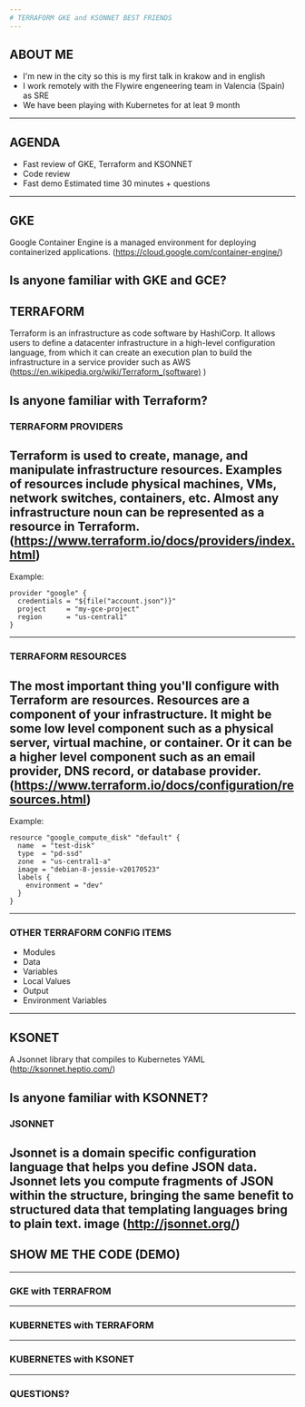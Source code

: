 ```yaml
---
# TERRAFORM GKE and KSONNET BEST FRIENDS
---
```

## ABOUT ME

* I'm new in the city so this is my first talk in krakow and in english
* I work remotely with the Flywire engeneering team in Valencia (Spain) as SRE 
* We have been playing with Kubernetes for at leat 9 month
---
## AGENDA

* Fast review of GKE, Terraform and KSONNET 
* Code review 
* Fast demo 
Estimated time 30 minutes + questions 
---
## GKE

Google Container Engine is a managed environment for deploying containerized applications. 
(https://cloud.google.com/container-engine/)

Is anyone familiar with GKE and GCE? 
---
## TERRAFORM

Terraform is an infrastructure as code software by HashiCorp. It allows users to define a datacenter infrastructure in a high-level configuration language, from which it can create an execution plan to build the infrastructure in a service provider such as AWS
(https://en.wikipedia.org/wiki/Terraform_(software) )

Is anyone familiar with Terraform? 
---
### TERRAFORM PROVIDERS

Terraform is used to create, manage, and manipulate infrastructure resources.
Examples of resources include physical machines, VMs, network switches, containers, etc. 
Almost any infrastructure noun can be represented as a resource in Terraform.
(https://www.terraform.io/docs/providers/index.html)
---
Example:

```hcl
provider "google" {
  credentials = "${file("account.json")}"
  project     = "my-gce-project"
  region      = "us-central1"
}
```
---
### TERRAFORM RESOURCES

The most important thing you'll configure with Terraform are resources.
Resources are a component of your infrastructure. 
It might be some low level component such as a physical server, virtual machine, or container. 
Or it can be a higher level component such as an email provider, DNS record, or database provider.
(https://www.terraform.io/docs/configuration/resources.html)
---
Example:

```hcl
resource "google_compute_disk" "default" {
  name  = "test-disk"
  type  = "pd-ssd"
  zone  = "us-central1-a"
  image = "debian-8-jessie-v20170523"
  labels {
    environment = "dev"
  }
}
```
---
### OTHER TERRAFORM CONFIG ITEMS

* Modules
* Data
* Variables
* Local Values
* Output
* Environment Variables

---
## KSONET 

A Jsonnet library that compiles to Kubernetes YAML
(http://ksonnet.heptio.com/)

Is anyone familiar with KSONNET? 
---
### JSONNET 

Jsonnet is a domain specific configuration language that helps you define JSON data. 
Jsonnet lets you compute fragments of JSON within the structure, bringing the same benefit to structured data that templating languages bring to plain text. 
image
(http://jsonnet.org/)
---
## SHOW ME THE CODE (DEMO)
---
### GKE with TERRAFROM
---
### KUBERNETES with TERRAFORM
---
### KUBERNETES with KSONET
---
### QUESTIONS?